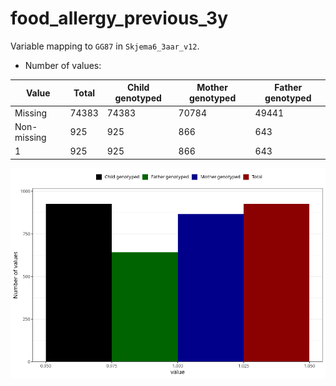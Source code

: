# food_allergy_previous_3y
Variable mapping to `GG87` in `Skjema6_3aar_v12`.
- Number of values:

| Value | Total | Child genotyped | Mother genotyped | Father genotyped |
| ----- | ----- | --------------- | ---------------- | ---------------- |
| Missing | 74383 | 74383 | 70784 | 49441 |
| Non-missing | 925 | 925 | 866 | 643 |
| 1 | 925 | 925 | 866 | 643 |



![](food_allergy_previous_3y_n.png)



